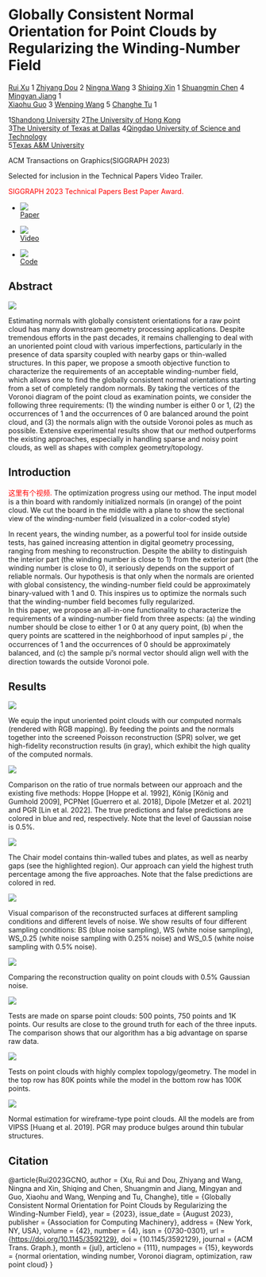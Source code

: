 # Globally Consistent Normal Orientation for Point Clouds by Regularizing the Winding-Number Field

[Rui Xu](https://xrvitd.github.io/index.html) 1 [Zhiyang Dou](https://frank-zy-dou.github.io/) 2 [Ningna Wang](https://ningnawang.github.io/) 3 [Shiqing Xin](http://irc.cs.sdu.edu.cn/~shiqing/index.html) 1 [Shuangmin Chen](https://xrvitd.github.io/Projects/GCNO/index.html) 4 [Mingyan Jiang](https://xrvitd.github.io/Projects/GCNO/index.html) 1  
[Xiaohu Guo](https://personal.utdallas.edu/~xguo/) 3 [Wenping Wang](https://engineering.tamu.edu/cse/profiles/Wang-Wenping.html) 5 [Changhe Tu](http://irc.cs.sdu.edu.cn/~chtu/index.html) 1

1[Shandong University](https://www.en.sdu.edu.cn/) 2[The University of Hong Kong](https://www.hku.hk/)  
3[The University of Texas at Dallas](https://www.utdallas.edu/) 4[Qingdao University of Science and Technology](https://en.qust.edu.cn/)  
5[Texas A&M University](https://www.tamu.edu/)

ACM Transactions on Graphics(SIGGRAPH 2023)

Selected for inclusion in the Technical Papers Video Trailer.

<font color=red>SIGGRAPH 2023 Technical Papers Best Paper Award.</font>

- [![](https://xrvitd.github.io/Projects/GCNO/images/pdf.png)](https://arxiv.org/abs/2304.11605)  
   [Paper](https://arxiv.org/abs/2304.11605)

- [![](https://xrvitd.github.io/Projects/GCNO/images/video.png)](https://youtu.be/08pOt5JqWJE)  
   [Video](https://youtu.be/08pOt5JqWJE)

- [![](https://xrvitd.github.io/Projects/GCNO/images/data_ico.png)](https://github.com/Xrvitd/GCNO)  
   [Code](https://github.com/Xrvitd/GCNO)

## Abstract

![](https://xrvitd.github.io/Projects/GCNO/figs/teaser4.png)

Estimating normals with globally consistent orientations for a raw point cloud has many downstream geometry processing applications. Despite tremendous efforts in the past decades, it remains challenging to deal with an unoriented point cloud with various imperfections, particularly in the presence of data sparsity coupled with nearby gaps or thin-walled structures. In this paper, we propose a smooth objective function to characterize the requirements of an acceptable winding-number field, which allows one to find the globally consistent normal orientations starting from a set of completely random normals. By taking the vertices of the Voronoi diagram of the point cloud as examination points, we consider the following three requirements: (1) the winding number is either 0 or 1, (2) the occurrences of 1 and the occurrences of 0 are balanced around the point cloud, and (3) the normals align with the outside Voronoi poles as much as possible. Extensive experimental results show that our method outperforms the existing approaches, especially in handling sparse and noisy point clouds, as well as shapes with complex geometry/topology.

## Introduction

<font color=red>这里有个视频.</font>
The optimization progress using our method. The input model is a thin board with randomly initialized normals (in orange) of the point cloud. We cut the board in the middle with a plane to show the sectional view of the winding-number field (visualized in a color-coded style)

In recent years, the winding number, as a powerful tool for inside outside tests, has gained increasing attention in digital geometry processing, ranging from meshing to reconstruction. Despite the ability to distinguish the interior part (the winding number is close to 1) from the exterior part (the winding number is close to 0), it seriously depends on the support of reliable normals. Our hypothesis is that only when the normals are oriented with global consistency, the winding-number field could be approximately binary-valued with 1 and 0. This inspires us to optimize the normals such that the winding-number field becomes fully regularized.  
In this paper, we propose an all-in-one functionality to characterize the requirements of a winding-number field from three aspects: (a) the winding number should be close to either 1 or 0 at any query point, (b) when the query points are scattered in the neighborhood of input samples p𝑖 , the occurrences of 1 and the occurrences of 0 should be approximately balanced, and (c) the sample p𝑖’s normal vector should align well with the direction towards the outside Voronoi pole.

## Results

![](https://xrvitd.github.io/Projects/GCNO/figs/gallery.png)

We equip the input unoriented point clouds with our computed normals (rendered with RGB mapping). By feeding the points and the normals together into the screened Poisson reconstruction (SPR) solver, we get high-fidelity reconstruction results (in gray), which exhibit the high quality of the computed normals.

![](https://xrvitd.github.io/Projects/GCNO/figs/normalcomp.png)

Comparison on the ratio of true normals between our approach and the existing five methods: Hoppe [Hoppe et al. 1992], König [König and Gumhold 2009], PCPNet [Guerrero et al. 2018], Dipole [Metzer et al. 2021] and PGR [Lin et al. 2022]. The true predictions and false predictions are colored in blue and red, respectively. Note that the level of Gaussian noise is 0.5%.

![](https://xrvitd.github.io/Projects/GCNO/figs/noiseNormal.png)

The Chair model contains thin-walled tubes and plates, as well as nearby gaps (see the highlighted region). Our approach can yield the highest truth percentage among the five approaches. Note that the false predictions are colored in red.

![](https://xrvitd.github.io/Projects/GCNO/figs/reconcomp.png)

Visual comparison of the reconstructed surfaces at different sampling conditions and different levels of noise. We show results of four different sampling conditions: BS (blue noise sampling), WS (white noise sampling), WS_0.25 (white noise sampling with 0.25% noise) and WS_0.5 (white noise sampling with 0.5% noise).

![](https://xrvitd.github.io/Projects/GCNO/figs/noisy.png)

Comparing the reconstruction quality on point clouds with 0.5% Gaussian noise.

![](https://xrvitd.github.io/Projects/GCNO/figs/sparse.png)

Tests are made on sparse point clouds: 500 points, 750 points and 1K points. Our results are close to the ground truth for each of the three inputs. The comparison shows that our algorithm has a big advantage on sparse raw data.

![](https://xrvitd.github.io/Projects/GCNO/figs/complex.png)

Tests on point clouds with highly complex topology/geometry. The model in the top row has 80K points while the model in the bottom row has 100K points.

![](https://xrvitd.github.io/Projects/GCNO/figs/wairf.png)

Normal estimation for wireframe-type point clouds. All the models are from VIPSS [Huang et al. 2019]. PGR may produce bulges around thin tubular structures.

## Citation

@article{Rui2023GCNO,
author = {Xu, Rui and Dou, Zhiyang and Wang, Ningna and Xin, Shiqing and Chen, Shuangmin and Jiang, Mingyan and Guo, Xiaohu and Wang, Wenping and Tu, Changhe},
title = {Globally Consistent Normal Orientation for Point Clouds by Regularizing the Winding-Number Field},
year = {2023},
issue_date = {August 2023},
publisher = {Association for Computing Machinery},
address = {New York, NY, USA},
volume = {42},
number = {4},
issn = {0730-0301},
url = {<https://doi.org/10.1145/3592129}>,
doi = {10.1145/3592129},
journal = {ACM Trans. Graph.},
month = {jul},
articleno = {111},
numpages = {15},
keywords = {normal orientation, winding number, Voronoi diagram, optimization, raw point cloud}
}
